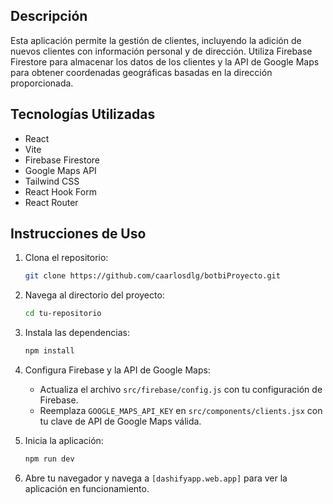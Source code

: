 ## Descripción

Esta aplicación permite la gestión de clientes, incluyendo la adición de nuevos clientes con información personal y de dirección. Utiliza Firebase Firestore para almacenar los datos de los clientes y la API de Google Maps para obtener coordenadas geográficas basadas en la dirección proporcionada.

## Tecnologías Utilizadas

- React
- Vite
- Firebase Firestore
- Google Maps API
- Tailwind CSS
- React Hook Form
- React Router


## Instrucciones de Uso

1. Clona el repositorio:
   ```sh
   git clone https://github.com/caarlosdlg/botbiProyecto.git
   ```

2. Navega al directorio del proyecto:
   ```sh
   cd tu-repositorio
   ```

3. Instala las dependencias:
   ```sh
   npm install
   ```

4. Configura Firebase y la API de Google Maps:
   - Actualiza el archivo `src/firebase/config.js` con tu configuración de Firebase.
   - Reemplaza `GOOGLE_MAPS_API_KEY` en `src/components/clients.jsx` con tu clave de API de Google Maps válida.

5. Inicia la aplicación:
   ```sh
   npm run dev
   ```

6. Abre tu navegador y navega a `[dashifyapp.web.app]` para ver la aplicación en funcionamiento.

